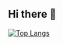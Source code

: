 ## Hi there 👋

[![Top Langs](https://github-readme-stats.vercel.app/api/top-langs/?username=Squalexy&layout=compact&theme=dracula)](https://github.com/anuraghazra/github-readme-stats)
